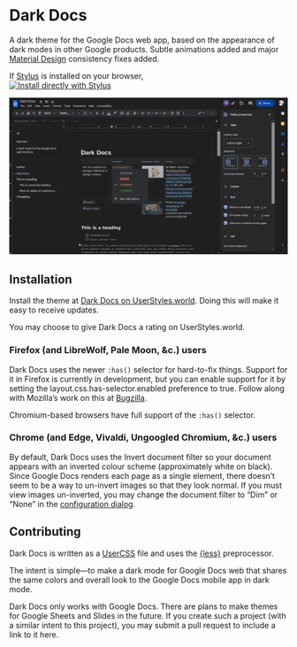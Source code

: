 # Dark Docs
A dark theme for the Google Docs web app, based on the appearance of dark modes in other Google products. Subtle animations added and major [Material Design](https://m3.material.io/) consistency fixes added. 

If [Stylus](https://github.com/openstyles/stylus/) is installed on your browser,\
[![Install directly with Stylus](https://img.shields.io/badge/Install%20directly%20with-Stylus-238b8b.svg)](https://userstyles.world/api/style/2597.user.css)

![](https://raw.githubusercontent.com/winghongchan/dark-docs/main/Screenshot%202023-04-28%20at%2016-40-22%20Dark%20Docs.png)

## Installation

Install the theme at [Dark Docs on UserStyles.world](https://userstyles.world/style/2597/dark-docs). Doing this will make it easy to receive updates. 

You may choose to give Dark Docs a rating on UserStyles.world. 

### Firefox (and LibreWolf, Pale Moon, &c.) users
Dark Docs uses the newer `:has()` selector for hard-to-fix things. Support for it in Firefox is currently in development, but you can enable support for it by setting the layout.css.has-selector.enabled preference to true. Follow along with Mozilla’s work on this at [Bugzilla](https://bugzilla.mozilla.org/show_bug.cgi?id=418039). 

Chromium-based browsers have full support of the `:has()` selector. 

### Chrome (and Edge, Vivaldi, Ungoogled Chromium, &c.) users
By default, Dark Docs uses the Invert document filter so your document appears with an inverted colour scheme (approximately white on black). Since Google Docs renders each page as a single <canvas> element, there doesn’t seem to be a way to un-invert images so that they look normal. If you must view images un-inverted, you may change the document filter to “Dim” or “None” in the [configuration dialog](https://github.com/openstyles/stylus/wiki/UserCSS#how-do-i-customize-usercss). 

## Contributing

Dark Docs is written as a [UserCSS](https://github.com/openstyles/stylus/wiki/Writing-UserCSS) file and uses the [{less}](https://lesscss.org/) preprocessor. 

The intent is simple—to make a dark mode for Google Docs web that shares the same colors and overall look to the Google Docs mobile app in dark mode. 

Dark Docs only works with Google Docs. There are plans to make themes for Google Sheets and Slides in the future. If you create such a project (with a similar intent to this project), you may submit a pull request to include a link to it here.
